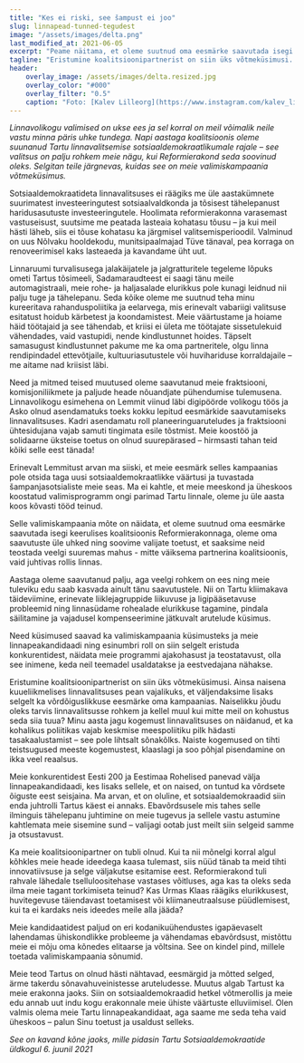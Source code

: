 ```yaml
---
title: "Kes ei riski, see šampust ei joo"
slug: linnapead-tunned-tegudest
image: "/assets/images/delta.png"
last_modified_at: 2021-06-05
excerpt: "Peame näitama, et oleme suutnud oma eesmärke saavutada isegi keerulises koalitsioonis Reformierakonnaga, oleme oma saavutuste üle uhked ning soovime valijate toetust, et saaksime neid teostada veelgi suuremas mahus."
tagline: "Eristumine koalitsioonipartnerist on siin üks võtmeküsimusi. Ainsa naisena kuueliikmelises linnavalitsuses pean vajalikuks, et väljendaksime lisaks selgelt ka võrdõiguslikkuse eesmärke oma kampaanias."
header:
    overlay_image: /assets/images/delta.resized.jpg
    overlay_color: "#000"
    overlay_filter: "0.5"
    caption: "Foto: [Kalev Lilleorg](https://www.instagram.com/kalev_lilleorg/)"
---
```


_Linnavolikogu valimised on ukse ees ja sel korral on meil võimalik neile vastu minna päris uhke tundega. Napi aastaga koalitsioonis oleme suunanud Tartu linnavalitsemise sotsiaaldemokraatlikumale rajale – see valitsus on palju rohkem meie nägu, kui Reformierakond seda soovinud oleks. Selgitan teile järgnevas, kuidas see on meie valimiskampaania võtmeküsimus._

Sotsiaaldemokraatideta linnavalitsuses ei räägiks me üle aastakümnete suurimatest investeeringutest sotsiaalvaldkonda ja tõsisest tähelepanust haridusasutuste investeeringutele. Hoolimata reformierakonna varasemast vastuseisust, suutsime me peatada lasteaia kohatasu tõusu – ja kui meil hästi läheb, siis ei tõuse kohatasu ka järgmisel valitsemisperioodil. Valminud on uus Nõlvaku hooldekodu, munitsipaalmajad Tüve tänaval, pea korraga on renoveerimisel kaks lasteaeda ja kavandame üht uut.

Linnaruumi turvalisusega jalakäijatele ja jalgratturitele tegeleme lõpuks ometi Tartus tõsimeeli, Sadamaraudteest ei saagi tänu meile automagistraali, meie rohe- ja haljasalade elurikkus pole kunagi leidnud nii palju tuge ja tähelepanu. Seda kõike oleme me suutnud teha minu kureeritava rahanduspoliitika ja eelarvega, mis erinevalt vabariigi valitsuse esitatust hoidub kärbetest ja koondamistest. Meie väärtustame ja hoiame häid töötajaid ja see tähendab, et kriisi ei ületa me töötajate sissetulekuid vähendades, vaid vastupidi, nende kindlustunnet hoides. Täpselt samasugust kindlustunnet pakume me ka oma partneritele, olgu linna rendipindadel ettevõtjaile, kultuuriasutustele või huvihariduse korraldajaile – me aitame nad kriisist läbi.

Need ja mitmed teised muutused oleme saavutanud meie fraktsiooni, komisjoniliikmete ja paljude heade nõuandjate pühendumise tulemusena. Linnavolikogu esimehena on Lemmit viinud läbi digipöörde volikogu töös ja Asko olnud asendamatuks toeks kokku lepitud eesmärkide saavutamiseks linnavalitsuses. Kadri asendamatu roll planeeringuaruteludes ja fraktsiooni ühtesidujana vajab samuti tingimata esile tõstmist. Meie koostöö ja solidaarne üksteise toetus on olnud suurepärased – hirmsasti tahan teid kõiki selle eest tänada!

Erinevalt Lemmitust arvan ma siiski, et meie eesmärk selles kampaanias pole otsida taga uusi sotsiaaldemokraatlikke väärtusi ja tuvastada šampanjasotsialiste meie seas. Ma ei kahtle, et meie meeskond ja üheskoos koostatud valimisprogramm ongi parimad Tartu linnale, oleme ju üle aasta koos kõvasti tööd teinud.

Selle valimiskampaania mõte on näidata, et oleme suutnud oma eesmärke saavutada isegi keerulises koalitsioonis Reformierakonnaga, oleme oma saavutuste üle uhked ning soovime valijate toetust, et saaksime neid teostada veelgi suuremas mahus - mitte väiksema partnerina koalitsioonis, vaid juhtivas rollis linnas.

Aastaga oleme saavutanud palju, aga veelgi rohkem on ees ning meie tuleviku edu saab kasvada ainult tänu saavutustele. Nii on Tartu kliimakava täideviimine, erinevate liiklejagruppide liikuvuse ja ligipääsetavuse probleemid ning linnasüdame rohealade elurikkuse tagamine, pindala säilitamine ja vajadusel kompenseerimine jätkuvalt arutelude küsimus.

Need küsimused saavad ka valimiskampaania küsimusteks ja meie linnapeakandidaadi ning esinumbri roll on siin selgelt eristuda konkurentidest, näidata meie programmi ajakohasust ja teostatavust, olla see inimene, keda neil teemadel usaldatakse ja eestvedajana nähakse.

Eristumine koalitsioonipartnerist on siin üks võtmeküsimusi. Ainsa naisena kuueliikmelises linnavalitsuses pean vajalikuks, et väljendaksime lisaks selgelt ka võrdõiguslikkuse eesmärke oma kampaanias. Naiselikku jõudu oleks tarvis linnavalitsusse rohkem ja kellel muul kui mitte meil on kohustus seda siia tuua? Minu aasta jagu kogemust linnavalitsuses on näidanud, et ka kohalikus poliitikas vajab keskmise meespoliitiku pilk hädasti tasakaalustamist – see pole lihtsalt sõnakõlks. Naiste kogemused on tihti teistsugused meeste kogemustest, klaaslagi ja soo põhjal pisendamine on ikka veel reaalsus.

Meie konkurentidest Eesti 200 ja Eestimaa Rohelised panevad välja linnapeakandidaadi, kes lisaks sellele, et on naised, on tuntud ka võrdsete õiguste eest seisjaina. Ma arvan, et on oluline, et sotsiaaldemokraadid siin enda juhtrolli Tartus käest ei annaks. Ebavõrdsusele mis tahes selle ilminguis tähelepanu juhtimine on meie tugevus ja sellele vastu astumine kahtlemata meie sisemine sund – valijagi ootab just meilt siin selgeid samme ja otsustavust.

Ka meie koalitsioonipartner on tubli olnud. Kui ta nii mõnelgi korral algul kõhkles meie heade ideedega kaasa tulemast, siis nüüd tänab ta meid tihti innovatiivsuse ja selge väljakutse esitamise eest. Reformierakond tuli rahvale lähedale tselluloositehase vastases võitluses, aga kas ta oleks seda ilma meie tagant torkimiseta teinud? Kas Urmas Klaas räägiks elurikkusest, huvitegevuse täiendavast toetamisest või kliimaneutraalsuse püüdlemisest, kui ta ei kardaks neis ideedes meile alla jääda?

Meie kandidaatidest paljud on eri kodanikuühendustes igapäevaselt lahendamas ühiskondlikke probleeme ja vähendamas ebavõrdsust, mistõttu meie ei mõju oma kõnedes elitaarse ja võltsina. See on kindel pind, millele toetada valimiskampaania sõnumid.

Meie teod Tartus on olnud hästi nähtavad, eesmärgid ja mõtted selged, ärme takerdu sõnavahuveinistesse aruteludesse. Muutus algab Tartust ka meie erakonna jaoks. Siin on sotsiaaldemokraadid hetkel võtmerollis ja meie edu annab uut indu kogu erakonnale meie ühiste väärtuste elluviimisel. Olen valmis olema meie Tartu linnapeakandidaat, aga saame me seda teha vaid üheskoos – palun Sinu toetust ja usaldust selleks.

_See on kavand kõne jaoks, mille pidasin Tartu Sotsiaaldemokraatide üldkogul 6. juunil 2021_
